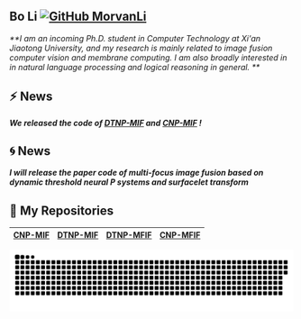 ## Bo Li  [![GitHub MorvanLi](https://img.shields.io/github/followers/MorvanLi?label=follower%20github&style=flat-square)](https://github.com/MorvanLi) 

_**I am an incoming Ph.D. student in Computer Technology at Xi'an Jiaotong University, and my research is mainly related to image fusion computer vision and membrane computing. I am also broadly interested in in natural language processing and logical reasoning in general. **_



## ⚡  **News**

_**We released the  code of [DTNP-MIF](https://github.com/MorvanLi/DTNP-MIF) and [CNP-MIF](https://github.com/MorvanLi/CNP-MIF) !**_


## :cyclone:  **News**

_**I will release the  paper code of  multi-focus image fusion based on dynamic threshold neural P systems and surfacelet transform**_



## 🌱 **My Repositories**

| [CNP-MIF](https://github.com/MorvanLi/CNP-MIF) | **[DTNP-MIF](https://github.com/MorvanLi/DTNP-MIF)** | **[DTNP-MFIF](https://github.com/MorvanLi)** | **[CNP-MFIF](https://github.com/MorvanLi)** |
| ---------------------------------------------- | ---------------------------------------------------- | -------------------------------------------- | ------------------------------------------- |

![](https://raw.githubusercontent.com/MorvanLi/MorvanLi/main/assets/github-contribution-grid-snake.svg)













